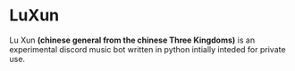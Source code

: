 # LuXun

Lu Xun **(chinese general from the chinese Three Kingdoms)** is an experimental discord music bot written in python intially inteded for private use. 
